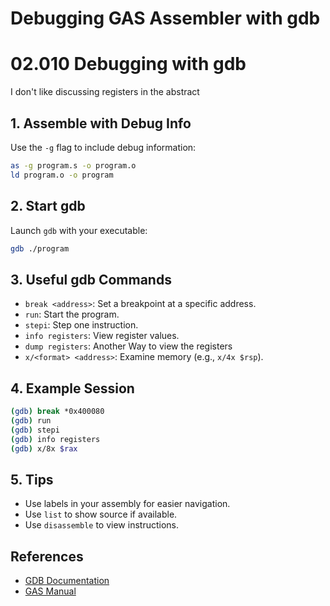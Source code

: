 # Debugging GAS Assembler with gdb
# 02.010 Debugging with gdb

I don't like discussing registers in the abstract


## 1. Assemble with Debug Info

Use the `-g` flag to include debug information:

```bash
as -g program.s -o program.o
ld program.o -o program
```

## 2. Start gdb

Launch `gdb` with your executable:

```bash
gdb ./program
```

## 3. Useful gdb Commands

- `break <address>`: Set a breakpoint at a specific address.
- `run`: Start the program.
- `stepi`: Step one instruction.
- `info registers`: View register values.
- `dump registers`: Another Way to view the registers
- `x/<format> <address>`: Examine memory (e.g., `x/4x $rsp`).

## 4. Example Session

```bash
(gdb) break *0x400080
(gdb) run
(gdb) stepi
(gdb) info registers
(gdb) x/8x $rax
```

## 5. Tips

- Use labels in your assembly for easier navigation.
- Use `list` to show source if available.
- Use `disassemble` to view instructions.

## References

- [GDB Documentation](https://www.gnu.org/software/gdb/documentation/)
- [GAS Manual](https://sourceware.org/binutils/docs/as/)